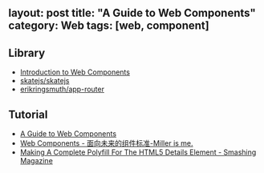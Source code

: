 layout: post
title: "A Guide to Web Components"
category: Web
tags: [web, component]
--- 

## Library

- [Introduction to Web Components](http://www.w3.org/TR/components-intro/)
- [skatejs/skatejs](https://github.com/skatejs/skatejs)
- [erikringsmuth/app-router](https://github.com/erikringsmuth/app-router)

## Tutorial

- [A Guide to Web Components](http://css-tricks.com/modular-future-web-components/)
- [Web Components - 面向未来的组件标准-Miller is me.](http://www.milleris.me/2014/05/04/%E9%9D%A2%E5%90%91%E6%9C%AA%E6%9D%A5%E7%9A%84Web%2BComponents.html)
- [Making A Complete Polyfill For The HTML5 Details Element - Smashing Magazine](http://www.smashingmagazine.com/2014/11/28/complete-polyfill-html5-details-element)